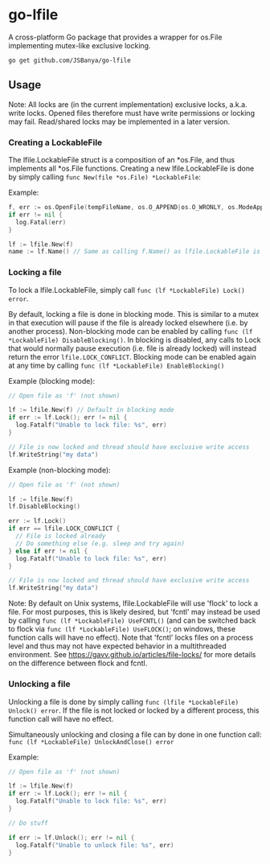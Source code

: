 # go-lfile
A cross-platform Go package that provides a wrapper for os.File implementing mutex-like exclusive locking.

```
go get github.com/JSBanya/go-lfile
```

## Usage
Note: All locks are (in the current implementation) exclusive locks, a.k.a. write locks. Opened files therefore must have write permissions or locking may fail. Read/shared locks may be implemented in a later version.

### Creating a LockableFile
The lfile.LockableFile struct is a composition of an \*os.File, and thus implements all \*os.File functions. Creating a new lfile.LockableFile is done by simply calling ```func New(file *os.File) *LockableFile```:

Example:
```go
f, err := os.OpenFile(tempFileName, os.O_APPEND|os.O_WRONLY, os.ModeAppend)
if err != nil {
  log.Fatal(err)
}

lf := lfile.New(f)
name := lf.Name() // Same as calling f.Name() as lfile.LockableFile is a composition of *os.File
```

### Locking a file
To lock a lfile.LockableFile, simply call ```func (lf *LockableFile) Lock() error```.

By default, locking a file is done in blocking mode. This is similar to a mutex in that execution will pause if the file is already locked elsewhere (i.e. by another process). Non-blocking mode can be enabled by calling ```func (lf *LockableFile) DisableBlocking()```. In blocking is disabled, any calls to Lock that would normally pause execution (i.e. file is already locked) will instead return the error ```lfile.LOCK_CONFLICT```. Blocking mode can be enabled again at any time by calling ```func (lf *LockableFile) EnableBlocking()```

Example (blocking mode):
```go
// Open file as 'f' (not shown)

lf := lfile.New(f) // Default in blocking mode
if err := lf.Lock(); err != nil {
  log.Fatalf("Unable to lock file: %s", err)
}

// File is now locked and thread should have exclusive write access
lf.WriteString("my data")
```

Example (non-blocking mode):
```go
// Open file as 'f' (not shown)

lf := lfile.New(f)
lf.DisableBlocking()

err := lf.Lock()
if err == lfile.LOCK_CONFLICT {
  // File is locked already
  // Do something else (e.g. sleep and try again)
} else if err != nil {
  log.Fatalf("Unable to lock file: %s", err)
}

// File is now locked and thread should have exclusive write access
lf.WriteString("my data")
```

Note: By default on Unix systems, lfile.LockableFile will use 'flock' to lock a file. For most purposes, this is likely desired, but 'fcntl' may instead be used by calling ```func (lf *LockableFile) UseFCNTL()``` (and can be switched back to flock via ```func (lf *LockableFile) UseFLOCK()```; on windows, these function calls will have no effect). Note that 'fcntl' locks files on a process level and thus may not have expected behavior in a multithreaded environment. See https://gavv.github.io/articles/file-locks/ for more details on the difference between flock and fcntl.

### Unlocking a file
Unlocking a file is done by simply calling ```func (lfile *LockableFile) Unlock() error```. If the file is not locked or locked by a different process, this function call will have no effect.

Simultaneously unlocking and closing a file can by done in one function call: ```func (lf *LockableFile) UnlockAndClose() error```

Example:
```go
// Open file as 'f' (not shown)

lf := lfile.New(f)
if err := lf.Lock(); err != nil {
  log.Fatalf("Unable to lock file: %s", err)
}

// Do stuff

if err := lf.Unlock(); err != nil {
  log.Fatalf("Unable to unlock file: %s", err)
}
```
